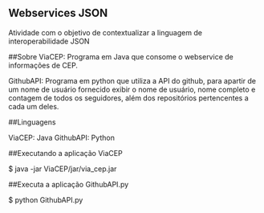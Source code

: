 ## Webservices JSON
Atividade com o objetivo de contextualizar a linguagem de interoperabilidade JSON

##Sobre
ViaCEP: Programa em Java que consome  o webservice de informações de CEP.

GithubAPI: Programa em python que utiliza a API do github, para apartir de um nome de usuário fornecido exibir o nome de usuário, 
nome completo e contagem de todos os seguidores, além dos repositórios pertencentes a cada um deles.

##Linguagens

ViaCEP: Java 
GithubAPI: Python

##Executando a aplicação ViaCEP

$ java -jar ViaCEP/jar/via_cep.jar

##Executa a aplicação GithubAPI.py

$ python GithubAPI.py

